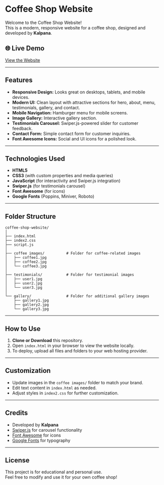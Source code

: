 # Coffee Shop Website

Welcome to the Coffee Shop Website!  
This is a modern, responsive website for a coffee shop, designed and developed by **Kalpana**.

## 🌐 Live Demo

[View the Website](https://kalpana-959920.github.io/coffee/)  

---

## Features

- **Responsive Design:** Looks great on desktops, tablets, and mobile devices.
- **Modern UI:** Clean layout with attractive sections for hero, about, menu, testimonials, gallery, and contact.
- **Mobile Navigation:** Hamburger menu for mobile screens.
- **Image Gallery:** Interactive gallery section.
- **Testimonials Carousel:** Swiper.js-powered slider for customer feedback.
- **Contact Form:** Simple contact form for customer inquiries.
- **Font Awesome Icons:** Social and UI icons for a polished look.

---

## Technologies Used

- **HTML5**
- **CSS3** (with custom properties and media queries)
- **JavaScript** (for interactivity and Swiper.js integration)
- **Swiper.js** (for testimonials carousel)
- **Font Awesome** (for icons)
- **Google Fonts** (Poppins, Miniver, Roboto)

---

## Folder Structure

```
coffee-shop-website/
│
├── index.html
├── index2.css
├── script.js
│
├── coffee images/          # Folder for coffee-related images
│   ├── coffee1.jpg
│   ├── coffee2.jpg
│   └── coffee3.jpg
│
├── testimonials/           # Folder for testimonial images
│   ├── user1.jpg
│   ├── user2.jpg
│   └── user3.jpg
│
└── gallery/                # Folder for additional gallery images
    ├── gallery1.jpg
    ├── gallery2.jpg
    └── gallery3.jpg
```

---

## How to Use

1. **Clone or Download** this repository.
2. Open `index.html` in your browser to view the website locally.
3. To deploy, upload all files and folders to your web hosting provider.

---

## Customization

- Update images in the `coffee images/` folder to match your brand.
- Edit text content in `index.html` as needed.
- Adjust styles in `index2.css` for further customization.

---

## Credits

- Developed by **Kalpana**
- [Swiper.js](https://swiperjs.com/) for carousel functionality
- [Font Awesome](https://fontawesome.com/) for icons
- [Google Fonts](https://fonts.google.com/) for typography

---

## License

This project is for educational and personal use.  
Feel free to modify and use it for your own coffee shop!
